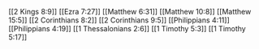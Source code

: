 [[2 Kings 8:9]]
[[Ezra 7:27]]
[[Matthew 6:31]]
[[Matthew 10:8]]
[[Matthew 15:5]]
[[2 Corinthians 8:2]]
[[2 Corinthians 9:5]]
[[Philippians 4:11]]
[[Philippians 4:19]]
[[1 Thessalonians 2:6]]
[[1 Timothy 5:3]]
[[1 Timothy 5:17]]

